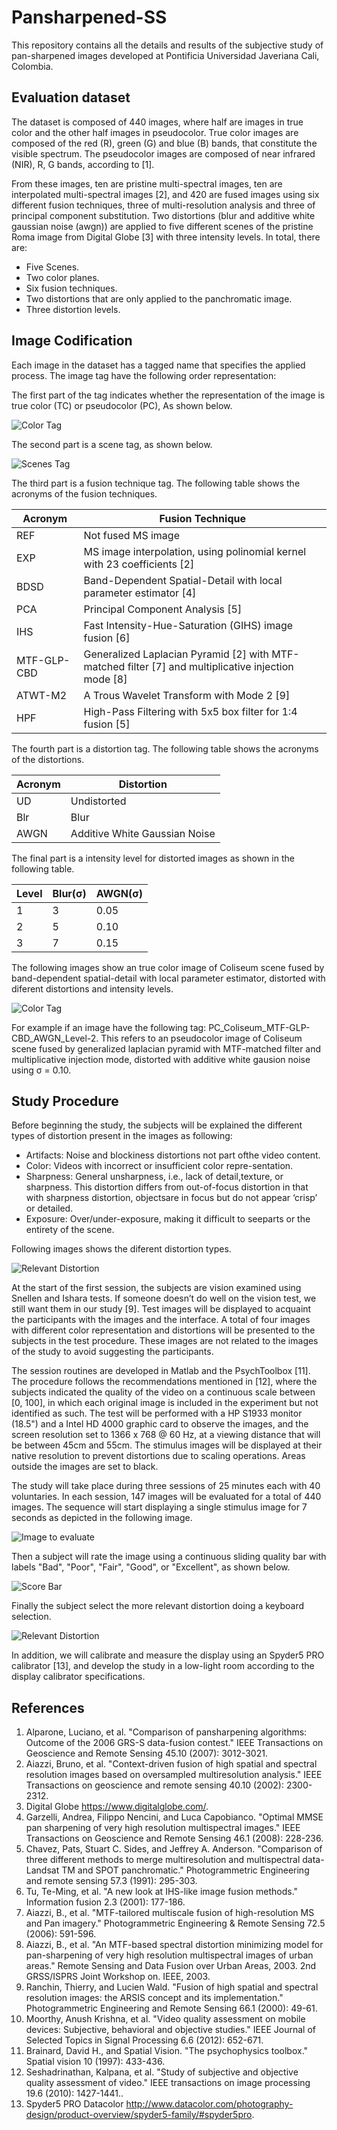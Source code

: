 # Pansharpened-SS

This repository contains all the details and results of the subjective study of pan-sharpened images developed at Pontificia Universidad Javeriana Cali, Colombia.
## Evaluation dataset

The dataset is composed of 440 images, where half are images in true color and the other half images in pseudocolor. True color images are composed of the red (R), green (G) and blue (B) bands, that constitute the visible spectrum. The pseudocolor images are composed of near infrared (NIR), R, G bands, according to [1].    

From these images, ten are pristine multi-spectral images, ten are interpolated multi-spectral images [2],  and 420 are fused images using six different fusion techniques, three of multi-resolution analysis and three of principal component substitution. Two distortions (blur and additive white gaussian noise (awgn)) are applied to five different scenes of the pristine Roma image from Digital Globe [3] with three intensity levels. In  total, there are:

* Five Scenes.
* Two color planes.
* Six fusion techniques.
* Two distortions that are only applied to the panchromatic image.
* Three distortion levels.

## Image Codification
 
Each image in the dataset has a tagged name that specifies the applied process. The image tag have the following order representation:

The first part of the tag indicates whether the representation of the image is true color (TC) or pseudocolor (PC), As shown below.

 ![Color Tag](Tag_Color.png)

The second part is a scene tag, as shown below.

 ![Scenes Tag](Tag_Scenes.png)

The third part is a fusion technique tag. The following table shows the acronyms of the fusion techniques.

| Acronym    | Fusion Technique                                                                                   |
|------------|----------------------------------------------------------------------------------------------------|
| REF        | Not fused MS image                                                                                 |
| EXP        | MS image interpolation, using polinomial kernel with 23 coefficients [2]                           |
| BDSD       | Band-Dependent Spatial-Detail with local parameter estimator [4]                                   |
| PCA        | Principal Component Analysis [5]                                                                   |
| IHS        | Fast Intensity-Hue-Saturation (GIHS) image fusion [6]                                              |
| MTF-GLP-CBD| Generalized Laplacian Pyramid [2] with MTF-matched filter [7] and multiplicative injection mode [8]|
| ATWT-M2    | A Trous Wavelet Transform with Mode 2 [9]                                                          |
| HPF        | High-Pass Filtering with 5x5 box filter for 1:4 fusion [5]                                         |

The fourth part is a distortion tag. The following table shows the acronyms of the distortions.

| Acronym| Distortion                   |
|--------|------------------------------|
| UD     | Undistorted                  |
| Blr    | Blur                         |
| AWGN   | Additive White Gaussian Noise|

The final part is a intensity level for distorted images as shown in the following table.

| Level   | Blur(σ) | AWGN(σ) |
| --------|---------|---------|
| 1       | 3       | 0.05    |
| 2       | 5       | 0.10    |
| 3       | 7       | 0.15    |

The following images show an true color image of Coliseum scene fused by band-dependent spatial-detail with local parameter estimator, distorted with diferent distortions and intensity levels.

 ![Color Tag](Tag_Distortion.png)

For example if an image have the following tag: PC_Coliseum_MTF-GLP-CBD_AWGN_Level-2. This refers to an pseudocolor image of Coliseum scene fused by generalized laplacian pyramid with MTF-matched filter and multiplicative injection mode, distorted with additive white gausion noise using σ = 0.10.

## Study Procedure

Before beginning the study, the subjects will be explained the different types of distortion present in the images as following: 

* Artifacts: Noise and blockiness distortions not part ofthe video content.
* Color: Videos with incorrect or insufficient color repre-sentation.
* Sharpness: General unsharpness, i.e., lack of detail,texture, or sharpness. This distortion differs from out-of-focus distortion in that with sharpness distortion, objectsare in focus but do not appear ‘crisp’ or detailed.
* Exposure: Over/under-exposure, making it difficult to seeparts or the entirety of the scene.

Following images shows the diferent distortion types.

![Relevant Distortion](Distortion_Types.png)

At the start of the first session, the subjects are vision examined using Snellen and Ishara tests. If someone doesn’t do well on the vision test, we still want them in our study [9]. Test images will be displayed to acquaint the participants with the images and the interface. A total of four images with different color representation and distortions will be presented to the subjects in the test procedure. These images are not related to the images of the study to avoid suggesting the participants.

The session routines are developed in Matlab and the PsychToolbox [11]. The procedure follows the recommendations mentioned in [12], where the subjects indicated the quality of the video on a continuous scale between [0, 100], in which each original image is included in the experiment but not identified as such. The test will be performed with a HP S1933 monitor (18.5")  and a Intel HD 4000 graphic card to observe the images, and the screen resolution set to 1366 x 768 @ 60 Hz, at a viewing distance that will be between 45cm and 55cm. The stimulus images will be displayed at their native resolution to prevent distortions due to scaling operations. Areas outside the images are set to black. 

The study will take place during three sessions of 25 minutes each with 40 voluntaries. In each session, 147 images will be evaluated  for a total of 440 images. The sequence will start displaying a single stimulus image for 7 seconds as depicted in the following image.

![Image to evaluate](ScoreImage.png)

Then a subject will rate the image using a continuous sliding quality bar with labels "Bad", "Poor", "Fair", "Good", or "Excellent", as shown below. 

![Score Bar](ScoreBar.png)

Finally the subject select the more relevant distortion doing a keyboard selection.

![Relevant Distortion](ScoreType.png)

In addition, we will calibrate and measure the display using an Spyder5 PRO calibrator [13], and develop the study in a low-light room according to the display calibrator specifications.

## References
1. Alparone, Luciano, et al. "Comparison of pansharpening algorithms: Outcome of the 2006 GRS-S data-fusion contest." IEEE Transactions on Geoscience and Remote Sensing 45.10 (2007): 3012-3021.
2. Aiazzi, Bruno, et al. "Context-driven fusion of high spatial and spectral resolution images based on oversampled multiresolution analysis." IEEE Transactions on geoscience and remote sensing 40.10 (2002): 2300-2312.
3. Digital Globe https://www.digitalglobe.com/.
4. Garzelli, Andrea, Filippo Nencini, and Luca Capobianco. "Optimal MMSE pan sharpening of very high resolution multispectral images." IEEE Transactions on Geoscience and Remote Sensing 46.1 (2008): 228-236.
5. Chavez, Pats, Stuart C. Sides, and Jeffrey A. Anderson. "Comparison of three different methods to merge multiresolution and multispectral data- Landsat TM and SPOT panchromatic." Photogrammetric Engineering and remote sensing 57.3 (1991): 295-303.
6. Tu, Te-Ming, et al. "A new look at IHS-like image fusion methods." Information fusion 2.3 (2001): 177-186.
7. Aiazzi, B., et al. "MTF-tailored multiscale fusion of high-resolution MS and Pan imagery." Photogrammetric Engineering & Remote Sensing 72.5 (2006): 591-596.
8. Aiazzi, B., et al. "An MTF-based spectral distortion minimizing model for pan-sharpening of very high resolution multispectral images of urban areas." Remote Sensing and Data Fusion over Urban Areas, 2003. 2nd GRSS/ISPRS Joint Workshop on. IEEE, 2003.
9. Ranchin, Thierry, and Lucien Wald. "Fusion of high spatial and spectral resolution images: the ARSIS concept and its implementation." Photogrammetric Engineering and Remote Sensing 66.1 (2000): 49-61.
10. Moorthy, Anush Krishna, et al. "Video quality assessment on mobile devices: Subjective, behavioral and objective studies." IEEE Journal of Selected Topics in Signal Processing 6.6 (2012): 652-671.
11. Brainard, David H., and Spatial Vision. "The psychophysics toolbox." Spatial vision 10 (1997): 433-436.
12. Seshadrinathan, Kalpana, et al. "Study of subjective and objective quality assessment of video." IEEE transactions on image processing 19.6 (2010): 1427-1441..
13. Spyder5 PRO Datacolor http://www.datacolor.com/photography-design/product-overview/spyder5-family/#spyder5pro.

